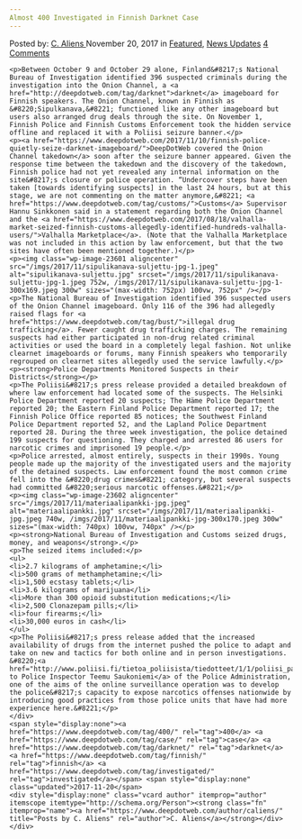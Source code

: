 ```yaml
---
Almost 400 Investigated in Finnish Darknet Case
---
```

<article class="post-listing post-23600 post type-post status-publish format-standard has-post-thumbnail hentry  tag-2368 tag-case tag-darknet tag-finnish tag-investigated">
    <div class="post-inner">
        <span>Posted by: <a href="https://www.deepdotweb.com/author/caliens/" title="">C. Aliens </a></span>
    <span>November 20, 2017</span>
    <span>in <a href="https://www.deepdotweb.com/category/deepdot-news/" rel="category tag">Featured</a>, <a href="https://www.deepdotweb.com/category/news-updates/" rel="category tag">News Updates</a></span>
    <span><a href="https://www.deepdotweb.com/2017/11/20/almost-400-investigated-finnish-darknet-case/#comments">4 Comments</a></span>
    </p>
    <div class="clear"></div>
    
    <p>Between October 9 and October 29 alone, Finland&#8217;s National Bureau of Investigation identified 396 suspected criminals during the investigation into the Onion Channel, a <a href="http://deepdotweb.com/tag/darknet">darknet</a> imageboard for Finnish speakers. The Onion Channel, known in Finnish as &#8220;Sipulkanava,&#8221; functioned like any other imageboard but users also arranged drug deals through the site. On November 1, Finnish Police and Finnish Customs Enforcement took the hidden service offline and replaced it with a Poliisi seizure banner.</p>
    <p><a href="https://www.deepdotweb.com/2017/11/10/finnish-police-quietly-seize-darknet-imageboard/">DeepDotWeb covered the Onion Channel takedown</a> soon after the seizure banner appeared. Given the response time between the takedown and the discovery of the takedown, Finnish police had not yet revealed any internal information on the site&#8217;s closure or police operation. “Undercover steps have been taken [towards identifying suspects] in the last 24 hours, but at this stage, we are not commenting on the matter anymore,&#8221; <a href="https://www.deepdotweb.com/tag/customs/">Customs</a> Supervisor Hannu Sinkkonen said in a statement regarding both the Onion Channel and the <a href="https://www.deepdotweb.com/2017/08/18/valhalla-market-seized-finnish-customs-allegedly-identified-hundreds-valhalla-users/">Valhalla Marketplace</a>. (Note that the Valhalla Marketplace was not included in this action by law enforcement, but that the two sites have often been mentioned together.)</p>
    <p><img class="wp-image-23601 aligncenter" src="/imgs/2017/11/sipulikanava-suljettu-jpg-1.jpeg" alt="sipulikanava-suljettu.jpg" srcset="/imgs/2017/11/sipulikanava-suljettu-jpg-1.jpeg 752w, /imgs/2017/11/sipulikanava-suljettu-jpg-1-300x169.jpeg 300w" sizes="(max-width: 752px) 100vw, 752px" /></p>
    <p>The National Bureau of Investigation identified 396 suspected users of the Onion Channel imageboard. Only 116 of the 396 had allegedly raised flags for <a href="https://www.deepdotweb.com/tag/bust/">illegal drug trafficking</a>. Fewer caught drug trafficking charges. The remaining suspects had either participated in non-drug related criminal activities or used the board in a completely legal fashion. Not unlike clearnet imageboards or forums, many Finnish speakers who temporarily regrouped on clearnet sites allegedly used the service lawfully.</p>
    <p><strong>Police Departments Monitored Suspects in their Districts</strong></p>
    <p>The Poliisi&#8217;s press release provided a detailed breakdown of where law enforcement had located some of the suspects. The Helsinki Police Department reported 20 suspects; The Häme Police Department reported 20; the Eastern Finland Police Department reported 17; the Finnish Police Office reported 85 notices; the Southwest Finland Police Department reported 52, and the Lapland Police Department reported 28. During the three week investigation, the police detained 199 suspects for questioning. They charged and arrested 86 users for narcotic crimes and imprisoned 19 people.</p>
    <p>Police arrested, almost entirely, suspects in their 1990s. Young people made up the majority of the investigated users and the majority of the detained suspects. Law enforcement found the most common crime fell into the &#8220;drug crimes&#8221; category, but several suspects had committed &#8220;serious narcotic offenses.&#8221;</p>
    <p><img class="wp-image-23602 aligncenter" src="/imgs/2017/11/materiaalipankki-jpg.jpeg" alt="materiaalipankki.jpg" srcset="/imgs/2017/11/materiaalipankki-jpg.jpeg 740w, /imgs/2017/11/materiaalipankki-jpg-300x170.jpeg 300w" sizes="(max-width: 740px) 100vw, 740px" /></p>
    <p><strong>National Bureau of Investigation and Customs seized drugs, money, and weapons</strong>.</p>
    <p>The seized items included:</p>
    <ul>
    <li>2.7 kilograms of amphetamine;</li>
    <li>500 grams of methamphetamine;</li>
    <li>1,500 ecstasy tablets;</li>
    <li>3.6 kilograms of marijuana</li>
    <li>More than 300 opioid substitution medications;</li>
    <li>2,500 Clonazepam pills;</li>
    <li>four firearms;</li>
    <li>30,000 euros in cash</li>
    </ul>
    <p>The Poliisi&#8217;s press release added that the increased availability of drugs from the internet pushed the police to adapt and take on new and tactics for both online and in person investigations. &#8220;<a href="http://www.poliisi.fi/tietoa_poliisista/tiedotteet/1/1/poliisi_paljasti_useita_huumausainerikoksia_darknetissa_tehostetun_kenttavalvonnan_aikana_65392">According to Police Inspector Teemu Saukoniemi</a> of the Police Administration, one of the aims of the online surveillance operation was to develop the police&#8217;s capacity to expose narcotics offenses nationwide by introducing good practices from those police units that have had more experience here.&#8221;</p>
    </div>
    <span style="display:none"><a href="https://www.deepdotweb.com/tag/400/" rel="tag">400</a> <a href="https://www.deepdotweb.com/tag/case/" rel="tag">case</a> <a href="https://www.deepdotweb.com/tag/darknet/" rel="tag">darknet</a> <a href="https://www.deepdotweb.com/tag/finnish/" rel="tag">finnish</a> <a href="https://www.deepdotweb.com/tag/investigated/" rel="tag">investigated</a></span> <span style="display:none" class="updated">2017-11-20</span>
    <div style="display:none" class="vcard author" itemprop="author" itemscope itemtype="http://schema.org/Person"><strong class="fn" itemprop="name"><a href="https://www.deepdotweb.com/author/caliens/" title="Posts by C. Aliens" rel="author">C. Aliens</a></strong></div>
    </div>
</article>

